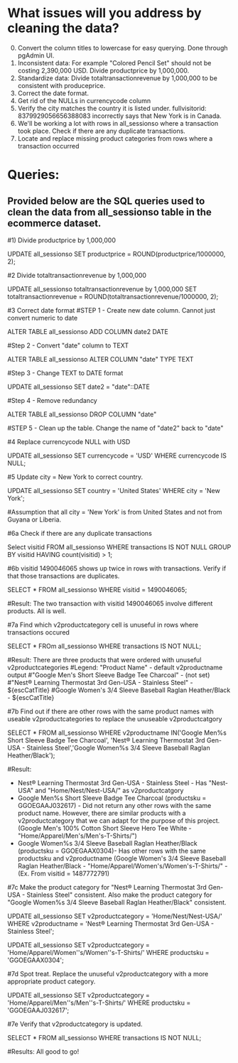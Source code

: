 # What issues will you address by cleaning the data?
0) Convert the column titles to lowercase for easy querying. Done through pgAdmin UI.
1) Inconsistent data: For example "Colored Pencil Set" should not be costing 2,390,000 USD. Divide productprice by 1,000,000. 
2) Standardize data: Divide totaltransactionrevenue by 1,000,000 to be consistent with produceprice.
3) Correct the date format.
4) Get rid of the NULLs in currencycode column
5) Verify the city matches the country it is listed under. fullvisitorid: 8379929056656388083 incorrectly says that New York is in Canada.
6) We'll be working a lot with rows in all_sessionso where a transaction took place. Check if there are any duplicate transactions.
7) Locate and replace missing product categories from rows where a transaction occurred

# Queries:

## Provided below are the SQL queries used to clean the data from all_sessionso table in the ecommerce dataset.

#1) Divide productprice by 1,000,000

UPDATE all_sessionso
SET productprice = ROUND(productprice/1000000, 2);

#2 Divide totaltransactionrevenue by 1,000,000

UPDATE all_sessionso totaltransactionrevenue by 1,000,000
SET totaltransactionrevenue = ROUND(totaltransactionrevenue/1000000, 2);


#3 Correct date format
#STEP 1 - Create new date column. Cannot just convert numeric to date

ALTER TABLE all_sessionso
ADD COLUMN date2 DATE

#Step 2 - Convert "date" column to TEXT

ALTER TABLE all_sessionso
ALTER COLUMN "date" TYPE TEXT

#Step 3 - Change TEXT to DATE format

UPDATE all_sessionso
SET date2 = "date"::DATE

#Step 4 - Remove redundancy

ALTER TABLE all_sessionso
DROP COLUMN "date"

#STEP 5 - Clean up the table. Change the name of "date2" back to "date"


#4 Replace currencycode NULL with USD

UPDATE all_sessionso
SET currencycode = 'USD'
WHERE currencycode IS NULL;

#5 Update city = New York to correct country.

UPDATE all_sessionso
SET country = 'United States'
WHERE city = 'New York';

#Assumption that all city = 'New York' is from United States and not from Guyana or Liberia.

#6a Check if there are any duplicate transactions

Select visitid
FROM all_sessionso
WHERE transactions IS NOT NULL
GROUP BY visitid
HAVING count(visitid) > 1;

#6b visitid 1490046065 shows up twice in rows with transactions. Verify if that those transactions are duplicates.

SELECT *
FROM all_sessionso
WHERE visitid = 1490046065;

#Result: The two transaction with visitid 1490046065 involve different products. All is well.

#7a Find which v2productcategory cell is unuseful in rows where transactions occured

SELECT *
FROm all_sessionso
WHERE transactions IS NOT NULL;

#Result: There are three products that were ordered with unuseful v2productcategories
#Legend: "Product Name" - default v2productname output
#"Google Men's Short Sleeve Badge Tee Charcoal" - (not set)
#"Nest® Learning Thermostat 3rd Gen-USA - Stainless Steel" - ${escCatTitle}
#Google Women's 3/4 Sleeve Baseball Raglan Heather/Black - ${escCatTitle}

#7b Find out if there are other rows with the same product names with useable v2productcategories to replace the unuseable v2productcatgory

SELECT *
FROM all_sessionso
WHERE v2productname IN('Google Men%s Short Sleeve Badge Tee Charcoal', 'Nest® Learning Thermostat 3rd Gen-USA - Stainless Steel','Google Women%s 3/4 Sleeve Baseball Raglan Heather/Black');

#Result:
- Nest® Learning Thermostat 3rd Gen-USA - Stainless Steel - Has "Nest-USA" and "Home/Nest/Nest-USA/" as v2productcatgory
- Google Men%s Short Sleeve Badge Tee Charcoal (productsku = GGOEGAAJ032617) - Did not return any other rows with the same product name. However, there are similar products with a v2productcategory that we can adapt for the purpose of this project. (Google Men's 100% Cotton Short Sleeve Hero Tee White - "Home/Apparel/Men's/Men's-T-Shirts/")
- Google Women%s 3/4 Sleeve Baseball Raglan Heather/Black (productsku = GGOEGAAX0304)- Has other rows with the same productsku and v2productname (Google Women's 3/4 Sleeve Baseball Raglan Heather/Black - "Home/Apparel/Women's/Women's-T-Shirts/" - (Ex. From visitid = 1487772791)

#7c Make the product category for "Nest® Learning Thermostat 3rd Gen-USA - Stainless Steel" consistent. Also make the product category for "Google Women%s 3/4 Sleeve Baseball Raglan Heather/Black" consistent.

UPDATE all_sessionso
SET v2productcategory = 'Home/Nest/Nest-USA/'
WHERE v2productname = 'Nest® Learning Thermostat 3rd Gen-USA - Stainless Steel';

UPDATE all_sessionso
SET v2productcategory = 'Home/Apparel/Women''s/Women''s-T-Shirts/'
WHERE productsku = 'GGOEGAAX0304';

#7d Spot treat. Replace the unuseful v2productcategory with a more appropriate product category.

UPDATE all_sessionso
SET v2productcategory = 'Home/Apparel/Men''s/Men''s-T-Shirts/'
WHERE productsku = 'GGOEGAAJ032617';

#7e Verify that v2productcategory is updated.

SELECT *
FROM all_sessionso
WHERE transactions IS NOT NULL;

#Results: All good to go!

